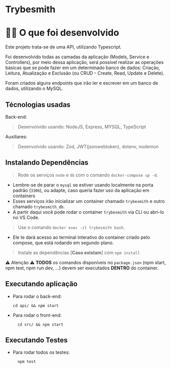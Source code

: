 # Trybesmith

# 👨‍💻 O que foi desenvolvido
Este projeto trata-se de uma API, utilizando Typescript.

Foi desenvolvido todas as camadas da aplicação (Models, Service e Controllers), por meio dessa aplicação, será possível realizar as operações básicas que se pode fazer em um determinado banco de dados: Criação, Leitura, Atualização e Exclusão (ou CRUD - Create, Read, Update e Delete).

Foram criados alguns endpoints que irão ler e escrever em um banco de dados, utilizando o MySQL.

## Técnologias usadas

Back-end:
> Desenvolvido usando: NodeJS, Express, MYSQL, TypeScript

Auxiliares:
> Desenvolvido usando: Zod, JWT(jsonwebtoken), dotenv, nodemon


## Instalando Dependências

> Rode os serviços `node` e `db` com o comando `docker-compose up -d`.
  - Lembre-se de parar o `mysql` se estiver usando localmente na porta padrão (`3306`), ou adapte, caso queria fazer uso da aplicação em containers
  - Esses serviços irão inicializar um container chamado `trybesmith` e outro chamado `trybesmith_db`.
  - A partir daqui você pode rodar o container `trybesmith` via CLI ou abri-lo no VS Code.

  > Use o comando `docker exec -it trybesmith bash`.
  - Ele te dará acesso ao terminal interativo do container criado pelo compose, que está rodando em segundo plano.

  > Instale as dependências [**Caso existam**] com `npm install`

  ⚠ Atenção ⚠ **TODOS** os comandos disponíveis no `package.json` (npm start, npm test, npm run dev, ...) devem ser executados **DENTRO** do container.

## Executando aplicação

* Para rodar o back-end:

  ```
  cd api/ && npm start
  ```
* Para rodar o front-end:

  ```
    cd src/ && npm start
  ```

## Executando Testes

* Para rodar todos os testes:

  ```
    npm test
  ```

